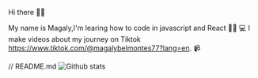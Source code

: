 Hi there 👋🏻

My name is Magaly,I'm learing how to code in javascript and React 👩🏻‍ 💻  I make videos about my journey on Tiktok https://www.tiktok.com/@magalybelmontes77?lang=en. 📹 

// README.md
![Github stats](https://github-readme-stats.vercel.app/api?username=mbelmontes7&theme=transparent&show_icons=true&count_private=true)
